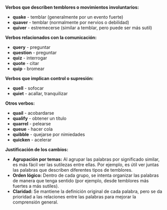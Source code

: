 

**Verbos que describen temblores o movimientos involuntarios:**

*   **quake** - temblar (generalmente por un evento fuerte)
*   **quaver** - temblar (normalmente por nervios o debilidad)
*   **quiver** - estremecerse (similar a temblar, pero puede ser más sutil)

**Verbos relacionados con la comunicación:**

*   **query** - preguntar
*   **question** - preguntar
*   **quiz** - interrogar
*   **quote** - citar
*   **quip** - bromear

**Verbos que implican control o supresión:**

*   **quell** - sofocar
*   **quiet** - acallar, tranquilizar

**Otros verbos:**

*   **quail** - acobardarse
*   **qualify** - obtener un título
*   **quarrel** - pelearse
*   **queue** - hacer cola
*   **quibble** - quejarse por nimiedades
*   **quicken** - acelerar

**Justificación de los cambios:**

*   **Agrupación por temas:** Al agrupar las palabras por significado similar, es más fácil ver las sutilezas entre ellas. Por ejemplo, es útil ver juntas las palabras que describen diferentes tipos de temblores.
*   **Orden lógico:** Dentro de cada grupo, se intenta organizar las palabras de manera que tenga sentido (por ejemplo, desde temblores más fuertes a más sutiles).
*   **Claridad:** Se mantiene la definición original de cada palabra, pero se da prioridad a las relaciones entre las palabras para mejorar la comprensión general.
